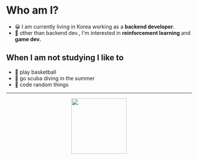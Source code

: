 # Who am I?

- 😀 I am currently living in Korea working as a **backend developer**.
- 🤖 other than backend dev., I'm interested in **reinforcement learning** and **game dev.**

## When I am not studying I like to
- 🏀 play basketball
- 🐳 go scuba diving in the summer
- 💩 code random things

<hr>

<div align="center">
  <a href="https://github-readme-stats.vercel.app/api/top-langs/?username=ririro93&layout=compact">
    <img align="center" src="https://github-readme-stats.vercel.app/api/top-langs/?username=ririro93&layout=compact" height="150"/>
  </a>
</div>
